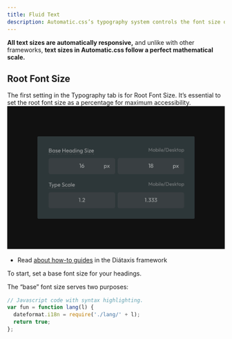 ```yaml
---
title: Fluid Text
description: Automatic.css’s typography system controls the font size of text across your site.
---
```


**All text sizes are automatically responsive,** and unlike with other frameworks, **text sizes in Automatic.css follow a perfect mathematical scale.**

## Root Font Size

The first setting in the Typography tab is for Root Font Size. It’s essential to set the root font size as a percentage for maximum accessibility.
![ACSS Base Heading Settings](../../../documentation/fluid-headings/fluid-heading-setup.png)

- Read [about how-to guides](https://diataxis.fr/how-to-guides/) in the Diátaxis framework

To start, set a base font size for your headings.

The “base” font size serves two purposes:

```js
// Javascript code with syntax highlighting.
var fun = function lang(l) {
  dateformat.i18n = require('./lang/' + l);
  return true;
};
```
